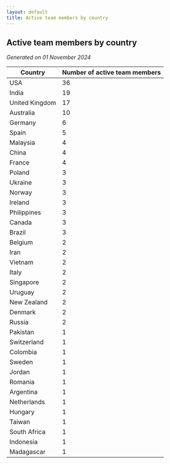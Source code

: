 ```yaml
---
layout: default
title: Active team members by country
---
```

## Active team members by country
*Generated on 01 November 2024*

| Country | Number of active team members |
| --- | --- |
| USA | 36 |
| India | 19 |
| United Kingdom | 17 |
| Australia | 10 |
| Germany | 6 |
| Spain | 5 |
| Malaysia | 4 |
| China | 4 |
| France | 4 |
| Poland | 3 |
| Ukraine | 3 |
| Norway | 3 |
| Ireland | 3 |
| Philippines | 3 |
| Canada | 3 |
| Brazil | 3 |
| Belgium | 2 |
| Iran | 2 |
| Vietnam | 2 |
| Italy | 2 |
| Singapore | 2 |
| Uruguay | 2 |
| New Zealand | 2 |
| Denmark | 2 |
| Russia | 2 |
| Pakistan | 1 |
| Switzerland | 1 |
| Colombia | 1 |
| Sweden | 1 |
| Jordan | 1 |
| Romania | 1 |
| Argentina | 1 |
| Netherlands | 1 |
| Hungary | 1 |
| Taiwan | 1 |
| South Africa | 1 |
| Indonesia | 1 |
| Madagascar | 1 |
